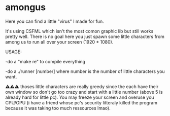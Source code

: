 # amongus

Here you can find a little "virus" I made for fun.

It's using CSFML which isn't the most comon graphic lib but still works pretty well. There is no goal here you just spawn some little characters from 
among us to run all over your screen (1920 * 1080).

USAGE:

-do a "make re" to compile everything

-do a ./runner [number] where number is the number of little characters you want. 

⚠️⚠️⚠️ thoses little characters are really greedy since the each have their own window so don't go too crazy and start with a little number
(above 5 is already hard for little pc). You may freeze your screen and overuse you CPU/GPU (i have a friend whose pc's security litteraly killed the program 
because it was taking too much ressources lmao).
